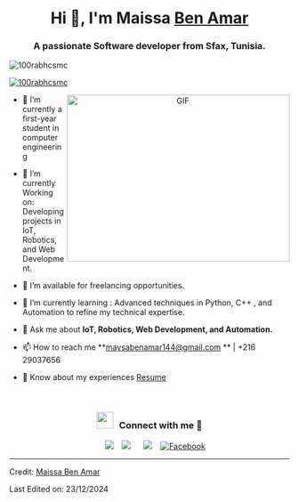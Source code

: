 <h1 align="center">Hi 👋, I'm Maissa <a href="https://100rabhcsmc.github.io/Me.io/" target="blank">
Ben Amar</a></h1>
<h3 align="center">A passionate Software developer from Sfax, Tunisia. </h3>

<p align="left"> <img src="https://komarev.com/ghpvc/?username=100rabhcsmc&label=Profile%20views&color=0e75b6&style=flat" alt="100rabhcsmc" /> </p>

<p align="left"> <a href="https://twitter.com/100rabhcsmc" target="blank"><img src="https://img.shields.io/twitter/follow/100rabhcsmc?logo=twitter&style=for-the-badge" alt="100rabhcsmc" /></a> </p>

<a target="_blank" align="center">
  <img align="right" top="500" height="300" width="400" alt="GIF" src="https://media.giphy.com/media/SWoSkN6DxTszqIKEqv/giphy.gif">
</a>

- 🔭 I’m currently a first-year student in computer engineering 

- 🌱 I’m currently Working on: Developing projects in IoT, Robotics, and Web Development.

- 🤝 I’m available for freelancing opportunities.

- 🌱 I’m currently learning : Advanced techniques in Python, C++ , and Automation to refine my technical expertise.

- 💬 Ask me about **IoT, Robotics, Web Development, and Automation.**

- 📫 How to reach me **maysabenamar144@gmail.com ** | +216 29037656 

- 📄 Know about my experiences <a href="https://github.com/Mayssa12329" target="blank">Resume</a>
<br/>
<h3 align="center" > <img src="https://media.giphy.com/media/iY8CRBdQXODJSCERIr/giphy.gif" width="30" height="30" style="margin-right: 10px;">Connect with me 🤝 </h3>

<p align="center">

 <div align="center"  class="icons-social" style="margin-left: 10px;">
        <a style="margin-left: 10px;"  target="_blank" href="https://www.linkedin.com/in/saurabhmchavan/">
			<img src="https://img.icons8.com/doodle/40/000000/linkedin--v2.png"></a>
        <a style="margin-left: 10px;" target="_blank" href="https://www.linkedin.com/in/maissa-ben-amar-930a08255/">
		<img src="https://img.icons8.com/doodle/40/000000/github--v1.png"></a>
		<a style="margin-left: 10px;" target="_blank" href="https://stackoverflow.com/users/12053852/saurabh-chavan?tab=profile">
        <a style="margin-left: 10px;" target="_blank" href="https://www.instagram.com/maissa.benamar.9/">
			<img src="https://img.icons8.com/doodle/40/000000/instagram-new--v2.png"></a>
  <a style="margin-left: 10px;" target="_blank" href="https://www.facebook.com/maissa.benamar">
    <img src="https://img.icons8.com/doodle/40/000000/facebook-new.png" alt="Facebook"></a>
      </div>

</p>

---

Credit: [Maissa Ben Amar](https://www.linkedin.com/in/maissa-ben-amar-930a08255/)

Last Edited on: 23/12/2024
